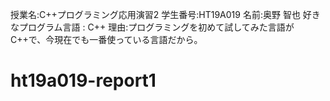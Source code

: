 授業名:C++プログラミング応用演習2
  学生番号:HT19A019
  名前:奥野 智也
  好きなプログラム言語 : C++
  理由:プログラミングを初めて試してみた言語がC++で、今現在でも一番使っている言語だから。
# ht19a019-report1
